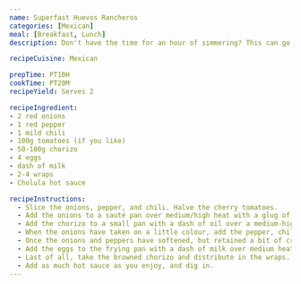 ```yaml
---
name: Superfast Huevos Rancheros
categories: [Mexican]
meal: [Breakfast, Lunch]
description: Don't have the time for an hour of simmering? This can go from idea to belly in 30 minutes

recipeCuisine: Mexican

prepTime: PT10H
cookTime: PT20M
recipeYield: Serves 2

recipeIngredient:
- 2 red onions
- 1 red pepper
- 1 mild chili
- 100g tomatoes (if you like)
- 50-100g chorizo
- 4 eggs
- dash of milk
- 2-4 wraps
- Cholula hot sauce

recipeInstructions:
  - Slice the onions, pepper, and chili. Halve the cherry tomatoes.
  - Add the onions to a sauté pan over medium/high heat with a glug of oil, and sprinkle with a little salt to help them brown.
  - Add the chorizo to a small pan with a dash of oil over a medium-high heat. These will brown and want to stick a little, so move them occasionally.
  - When the onions have taken on a little colour, add the pepper, chilli and tomatoes.
  - Once the onions and peppers have softened, but retained a bit of crunch, take them off the heat and add to the wraps. We'll re-use that pan.
  - Add the eggs to the frying pan with a dash of milk over medium heat, scramble, and add to the wraps.
  - Last of all, take the browned chorizo and distribute in the wraps.
  - Add as much hot sauce as you enjoy, and dig in.
---
```



